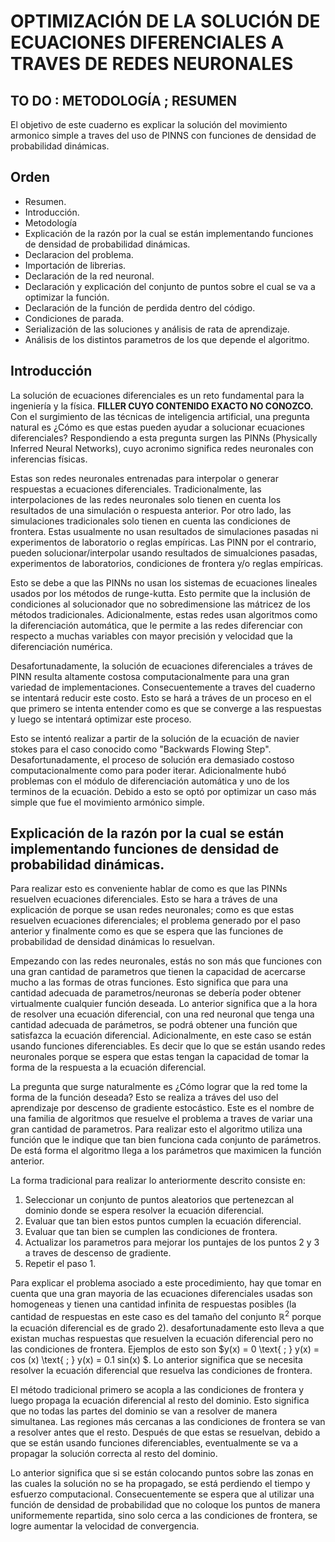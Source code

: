# OPTIMIZACIÓN DE LA SOLUCIÓN DE ECUACIONES DIFERENCIALES A TRAVES DE REDES NEURONALES

## TO DO : METODOLOGÍA ; RESUMEN

El objetivo de este cuaderno es explicar la solución del movimiento armonico simple a traves del uso de PINNS con funciones de densidad de probabilidad dinámicas.  

## Orden

* Resumen.
* Introducción.
* Metodología
* Explicación de la razón por la cual se están implementando funciones de densidad de probabilidad dinámicas.
* Declaracion del problema.
* Importación de librerias.
* Declaración de la red neuronal.
* Declaración y explicación del conjunto de puntos sobre el cual se va a optimizar la función.
* Declaración de la función de perdida dentro del código.
* Condiciones de parada.
* Serialización de las soluciones y análisis de rata de aprendizaje.
* Análisis de los distintos parametros de los que depende el algoritmo.

## Introducción

La solución de ecuaciones diferenciales es un reto fundamental para la ingeniería y la física. <b> FILLER CUYO CONTENIDO EXACTO NO CONOZCO. </b> Con el surgimiento de las técnicas de inteligencia artificial, una pregunta natural es ¿Cómo es que estas pueden ayudar a solucionar ecuaciones diferenciales? Respondiendo a esta pregunta surgen las PINNs (Physically Inferred Neural Networks), cuyo acronimo significa redes neuronales con inferencias físicas.

Estas son redes neuronales entrenadas para interpolar o generar respuestas a ecuaciones diferenciales. Tradicionalmente, las interpolaciones de las redes neuronales solo tienen en cuenta los resultados de una simulación o respuesta anterior. Por otro lado, las simulaciones tradicionales solo tienen en cuenta las condiciones de frontera. Estas usualmente no usan resultados de simulaciones pasadas ni experimentos de laboratorio o reglas empíricas. Las PINN por el contrario, pueden solucionar/interpolar usando resultados de simualciones pasadas, experimentos de laboratorios, condiciones de frontera y/o reglas empíricas.

Esto se debe a que las PINNs no usan los sistemas de ecuaciones lineales usados por los métodos de runge-kutta. Esto permite que la inclusión de condiciones al solucionador que no sobredimensione las mátricez de los métodos tradicionales. Adicionalmente, estas redes usan algoritmos como la diferenciación automática, que le permite a las redes diferenciar con respecto a muchas variables con mayor precisión y velocidad que la diferenciación numérica.

Desafortunadamente, la solución de ecuaciones diferenciales a tráves de PINN resulta altamente costosa computacionalmente  para una gran variedad de implementaciones. Consecuentemente a traves del cuaderno se intentará reducir este costo. Esto se  hará a tráves de un proceso en el que primero se intenta entender como es que se converge a las respuestas y luego se intentará optimizar este proceso.

Esto se intentó realizar a partir de la solución de la ecuación de navier stokes para el caso conocido como "Backwards Flowing Step". Desafortunadamente, el proceso de solución era demasiado costoso computacionalmente como para poder iterar. Adicionalmente hubó problemas con el módulo de diferenciación automática y uno de los terminos de la ecuación. Debido a esto se optó por optimizar un caso más simple que fue el movimiento armónico simple.

## Explicación de la razón por la cual se están implementando funciones de densidad de probabilidad dinámicas.

Para realizar esto es conveniente hablar de como es que las PINNs resuelven ecuaciones diferenciales. Esto se hara a tráves de una explicación de porque se usan redes neuronales; como es que estas resuelven ecuaciones diferenciales; el problema generado por el paso anterior y finalmente como es que se espera que las funciones de probabilidad de densidad dinámicas lo resuelvan.

Empezando con las redes neuronales, estás no son más que funciones con una gran cantidad de parametros que tienen la capacidad de acercarse mucho a las formas de otras funciones. Esto significa que para una cantidad adecuada de parametros/neuronas se debería poder obtener virtualmente cualquier función deseada. Lo anterior significa que a la hora de resolver una ecuación diferencial, con una red neuronal que tenga una cantidad adecuada de parámetros, se podrá obtener una función que satisfazca la ecuación diferencial. Adicionalmente, en este caso se están usando funciones diferenciables. Es decir que lo que se están usando redes neuronales porque se espera que estas tengan la capacidad de tomar la forma de la respuesta a la ecuación diferencial.

La pregunta que surge naturalmente es ¿Cómo lograr que la red tome la forma de la función deseada? Esto se realiza a tráves del uso del aprendizaje por descenso de gradiente estocástico. Este es el nombre de una familia de algoritmos que resuelve el problema a traves de variar una gran cantidad de parametros. Para realizar esto el algoritmo utiliza una función que le indique que tan bien funciona cada conjunto de parámetros. De está forma el algoritmo llega a los parámetros que maximicen la función anterior. 

La forma tradicional para realizar lo anteriormente descrito consiste en:
1. Seleccionar un conjunto de puntos aleatorios que pertenezcan al dominio donde se espera resolver la ecuación diferencial.
2. Evaluar que tan bien estos puntos cumplen la ecuación diferencial.
3. Evaluar que tan bien se cumplen las condiciones de frontera.
4. Actualizar los parametros para mejorar los puntajes de los puntos 2 y 3 a traves de descenso de gradiente.
5. Repetir el paso 1.

Para explicar el problema asociado a este procedimiento, hay que tomar en cuenta que una gran mayoria de las ecuaciones diferenciales usadas son homogeneas y tienen una cantidad infinita de respuestas posibles (la cantidad de respuestas en este caso es del tamaño del conjunto $\mathbb{R}^2$ porque la ecuación diferencial es de grado 2). desafortunadamente esto lleva a que existan muchas respuestas que resuelven la ecuación diferencial pero no las condiciones de frontera. Ejemplos de esto son  $y(x) = 0 \text{ ; } y(x) = cos (x) \text{ ; } y(x) = 0.1 sin(x) $. Lo anterior significa que se necesita resolver la ecuación diferencial que resuelva las condiciones de frontera. 

El método tradicional primero se acopla a las condiciones de frontera y luego propaga la ecuación diferencial al resto del dominio. Esto significa que no todas las partes del dominio se van a resolver de manera simultanea. Las regiones más cercanas a las condiciones de frontera se van a resolver antes que el resto. Después de que estas se resuelvan, debido a que se están usando funciones diferenciables, eventualmente se va a propagar la solución correcta al resto del dominio.

Lo anterior significa que si se están colocando puntos sobre las zonas en las cuales la solución no se ha propagado, se está perdiendo el tiempo y esfuerzo computacional. Consecuentemente se espera que al utilizar una función de densidad de probabilidad que no coloque los puntos de manera uniformemente repartida, sino solo cerca a las condiciones de frontera, se logre aumentar la velocidad de convergencia.
